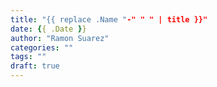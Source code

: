 ```yaml
---
title: "{{ replace .Name "-" " " | title }}"
date: {{ .Date }}
author: "Ramon Suarez"
categories: ""
tags: ""
draft: true
---
```


